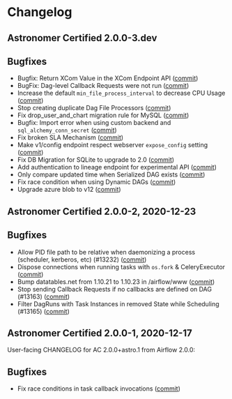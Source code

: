 # Changelog

Astronomer Certified 2.0.0-3.dev
-----------------------------------------

## Bugfixes

- Bugfix: Return XCom Value in the XCom Endpoint API ([commit](https://github.com/astronomer/airflow/commit/c2c9c06b3))
- BugFix: Dag-level Callback Requests were not run ([commit](https://github.com/astronomer/airflow/commit/4412aba55))
- Increase the default ``min_file_process_interval`` to decrease CPU Usage ([commit](https://github.com/astronomer/airflow/commit/6de02157f))
- Stop creating duplicate Dag File Processors ([commit](https://github.com/astronomer/airflow/commit/4ced807ab))
- Fix drop_user_and_chart migration rule for MySQL ([commit](https://github.com/astronomer/airflow/commit/ebbbc62b542c32b791dd265338d253ed1c1c19f9))
- Bugfix: Import error when using custom backend and `sql_alchemy_conn_secret` ([commit](https://github.com/astronomer/airflow/commit/ebbbc62b542c32b791dd265338d253ed1c1c19f9))
- Fix broken SLA Mechanism ([commit](https://github.com/astronomer/airflow/commit/7036fda8ca5735d85c35a565b436e53259670146))
- Make v1/config endpoint respect webserver `expose_config` setting ([commit](https://github.com/astronomer/airflow/commit/3b45503b5da56a4c9ed9a135102851cfc1969e6b))
- Fix DB Migration for SQLite to upgrade to 2.0 ([commit](https://github.com/astronomer/airflow/commit/7ca3915ba16cead50d1dfdd93d55170cc84ece56))
- Add authentication to lineage endpoint for experimental API ([commit](https://github.com/astronomer/airflow/commit/a181b9034ea797cd250245d45e3af682547a6430))
- Only compare updated time when Serialized DAG exists ([commit](https://github.com/astronomer/airflow/commit/c14f467478118df1fe20e343fece967b7addc11d))
- Fix race condition when using Dynamic DAGs ([commit](https://github.com/astronomer/airflow/commit/7441ce155582e249cced79272300b30aa8f160d1))
- Upgrade azure blob to v12 ([commit](https://github.com/astronomer/airflow/commit/6960757562f149d4ed40dd59f66d7b3ac16ceba4))

Astronomer Certified 2.0.0-2, 2020-12-23
-----------------------------------------

## Bugfixes

- Allow PID file path to be relative when daemonizing a process (scheduler, kerberos, etc) (#13232) ([commit](https://github.com/astronomer/airflow/commit/ebfb6f207))
- Dispose connections when running tasks with `os.fork` & CeleryExecutor ([commit](https://github.com/astronomer/airflow/commit/3a7d34c7a))
- Bump datatables.net from 1.10.21 to 1.10.23 in /airflow/www ([commit](https://github.com/astronomer/airflow/commit/a46642b6d))
- Stop sending Callback Requests if no callbacks are defined on DAG (#13163) ([commit](https://github.com/astronomer/airflow/commit/0c54f684c))
- Filter DagRuns with Task Instances in removed State while Scheduling (#13165) ([commit](https://github.com/astronomer/airflow/commit/426ce80cc))

Astronomer Certified 2.0.0-1, 2020-12-17
-----------------------------------------

User-facing CHANGELOG for AC 2.0.0+astro.1 from Airflow 2.0.0:

## Bugfixes

- Fix race conditions in task callback invocations ([commit](https://github.com/astronomer/airflow/commit/b179f544c))
